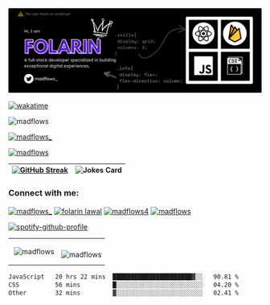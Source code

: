 <img src="https://github.com/Madflows/madflows/blob/3d7e6ed1b3a6aeaeb0e3ee0807356edb178ceab5/Github%20Header.png" alt="madflow's github header" />

[![wakatime](https://wakatime.com/badge/user/fd1d610f-5d95-4266-9c2e-a8a14f46937a.svg)](https://wakatime.com/@fd1d610f-5d95-4266-9c2e-a8a14f46937a)

<p align="left"> <img src="https://komarev.com/ghpvc/?username=madflows&label=Profile%20views&color=0e75b6&style=flat" alt="madflows" /> </p>
<p align="left"> <a href="https://twitter.com/madflows_" target="blank"><img src="https://img.shields.io/twitter/follow/madflows_?logo=twitter&style=for-the-badge" alt="madflows_" /></a> </p>






<p align="left"> <a href="https://github.com/ryo-ma/github-profile-trophy"><img src="https://github-profile-trophy.vercel.app/?username=madflows" alt="madflows" /></a> </p>






 


| [![GitHub Streak](https://github-readme-streak-stats.herokuapp.com?user=madflows&theme=onedark&fire=DDDDDD)](https://git.io/streak-stats) |  <img src="https://readme-jokes.vercel.app/api" alt="Jokes Card" /> |
|----------|:-------------:|




<h3 align="left">Connect with me:</h3>
<p align="left">
<a href="https://twitter.com/madflows_" target="blank"><img align="center" src="https://raw.githubusercontent.com/rahuldkjain/github-profile-readme-generator/master/src/images/icons/Social/twitter.svg" alt="madflows_" height="30" width="40" /></a>
<a href="https://fb.com/folarin lawal" target="blank"><img align="center" src="https://raw.githubusercontent.com/rahuldkjain/github-profile-readme-generator/master/src/images/icons/Social/facebook.svg" alt="folarin lawal" height="30" width="40" /></a>
<a href="https://instagram.com/madflows4" target="blank"><img align="center" src="https://raw.githubusercontent.com/rahuldkjain/github-profile-readme-generator/master/src/images/icons/Social/instagram.svg" alt="madflows4" height="30" width="40" /></a>
<a href="https://www.youtube.com/c/madflows" target="blank"><img align="center" src="https://raw.githubusercontent.com/rahuldkjain/github-profile-readme-generator/master/src/images/icons/Social/youtube.svg" alt="madflows" height="30" width="40" /></a>
</p>

[![spotify-github-profile](https://spotify-github-profile.vercel.app/api/view?uid=91ujxmzg9fikfz3hszjnu9pfd&cover_image=true&theme=default&bar_color=53b14f&bar_color_cover=false)](https://github.com/kittinan/spotify-github-profile)

<table border="0" cellspacing="10" cellpadding="10">
<td border="0">
<p>&nbsp;<img align="center" src="https://github-readme-stats.vercel.app/api?username=madflows&show_icons=true&locale=en" alt="madflows" /></p>
</td>
<td border="0">
<p><img align="left" src="https://github-readme-stats.vercel.app/api/top-langs?username=madflows&show_icons=true&locale=en&layout=compact" alt="madflows" /></p>


</td>


<table>

<!--START_SECTION:waka-->

```text
JavaScript   20 hrs 22 mins  ██████████████████████▓░░   90.81 %
CSS          56 mins         █░░░░░░░░░░░░░░░░░░░░░░░░   04.20 %
Other        32 mins         ▓░░░░░░░░░░░░░░░░░░░░░░░░   02.41 %
```

<!--END_SECTION:waka-->

